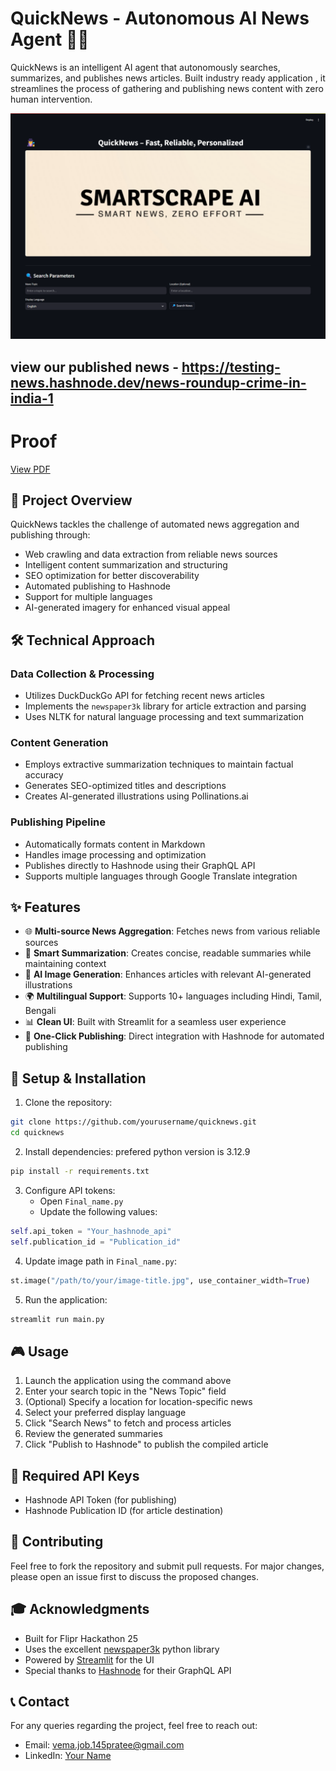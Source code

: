 # QuickNews - Autonomous AI News Agent 🤖📰

QuickNews is an intelligent AI agent that autonomously searches, summarizes, and publishes news articles. Built  industry ready application , it streamlines the process of gathering and publishing news content with zero human intervention.

![QuickNews Header Image](assets/ss1.png)
## view our published news - https://testing-news.hashnode.dev/news-roundup-crime-in-india-1

# Proof
[View PDF](./assets/published_news.pdf)

## 🎯 Project Overview

QuickNews tackles the challenge of automated news aggregation and publishing through:
- Web crawling and data extraction from reliable news sources
- Intelligent content summarization and structuring
- SEO optimization for better discoverability
- Automated publishing to Hashnode
- Support for multiple languages
- AI-generated imagery for enhanced visual appeal

## 🛠️ Technical Approach

### Data Collection & Processing
- Utilizes DuckDuckGo API for fetching recent news articles
- Implements the `newspaper3k` library for article extraction and parsing
- Uses NLTK for natural language processing and text summarization

### Content Generation
- Employs extractive summarization techniques to maintain factual accuracy
- Generates SEO-optimized titles and descriptions
- Creates AI-generated illustrations using Pollinations.ai

### Publishing Pipeline
- Automatically formats content in Markdown
- Handles image processing and optimization
- Publishes directly to Hashnode using their GraphQL API
- Supports multiple languages through Google Translate integration

## ✨ Features

- 🌐 **Multi-source News Aggregation**: Fetches news from various reliable sources
- 📝 **Smart Summarization**: Creates concise, readable summaries while maintaining context
- 🎨 **AI Image Generation**: Enhances articles with relevant AI-generated illustrations
- 🌍 **Multilingual Support**: Supports 10+ languages including Hindi, Tamil, Bengali
- 📊 **Clean UI**: Built with Streamlit for a seamless user experience
- 🚀 **One-Click Publishing**: Direct integration with Hashnode for automated publishing

## 🔧 Setup & Installation

1. Clone the repository:
```bash
git clone https://github.com/yourusername/quicknews.git
cd quicknews
```

2. Install dependencies:
prefered python version is 3.12.9
```bash
pip install -r requirements.txt
```

3. Configure API tokens:
   - Open `Final_name.py`
   - Update the following values:
```python
self.api_token = "Your_hashnode_api"       
self.publication_id = "Publication_id"
```

4. Update image path in `Final_name.py`:
```python
st.image("/path/to/your/image-title.jpg", use_container_width=True)
```

5. Run the application:
```bash
streamlit run main.py
```

## 🎮 Usage

1. Launch the application using the command above
2. Enter your search topic in the "News Topic" field
3. (Optional) Specify a location for location-specific news
4. Select your preferred display language
5. Click "Search News" to fetch and process articles
6. Review the generated summaries
7. Click "Publish to Hashnode" to publish the compiled article

## 🔑 Required API Keys

- Hashnode API Token (for publishing)
- Hashnode Publication ID (for article destination)

## 🤝 Contributing

Feel free to fork the repository and submit pull requests. For major changes, please open an issue first to discuss the proposed changes.


## 🎓 Acknowledgments

- Built for Flipr Hackathon 25
- Uses the excellent [newspaper3k](https://newspaper.readthedocs.io/) python library
- Powered by [Streamlit](https://streamlit.io/) for the UI
- Special thanks to [Hashnode](https://hashnode.com/) for their GraphQL API

## 📞 Contact

For any queries regarding the project, feel free to reach out:
- Email: vema.job.145pratee@gmail.com
- LinkedIn: [Your Name]([https://linkedin.com/in/yourprofile](https://www.linkedin.com/in/prateek-verma-2a202b287))

